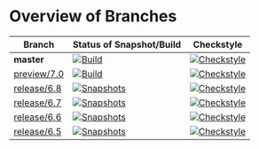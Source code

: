 # Overview of Branches

| Branch | Status of Snapshot/Build  | Checkstyle |
| ------ | ------------------------- | ---------- |
| **master** | [![Build](https://github.com/arvato-systems-jacs/t9t/actions/workflows/build.yml/badge.svg?branch=master)](https://github.com/arvato-systems-jacs/t9t/actions/workflows/build.yml) | [![Checkstyle](https://github.com/arvato-systems-jacs/t9t/actions/workflows/checkstyle.yml/badge.svg?branch=master)](https://github.com/arvato-systems-jacs/t9t/actions/workflows/checkstyle.yml) |
| [preview/7.0](https://github.com/arvato-systems-jacs/t9t/tree/preview/7.0) | [![Build](https://github.com/arvato-systems-jacs/t9t/actions/workflows/build.yml/badge.svg?branch=preview%2F7.0)](https://github.com/arvato-systems-jacs/t9t/actions/workflows/build.yml) | [![Checkstyle](https://github.com/arvato-systems-jacs/t9t/actions/workflows/checkstyle.yml/badge.svg?branch=preview%2F7.0)](https://github.com/arvato-systems-jacs/t9t/actions/workflows/checkstyle.yml) |
| [release/6.8](https://github.com/arvato-systems-jacs/t9t/tree/release/6.8) | [![Snapshots](https://github.com/arvato-systems-jacs/t9t/actions/workflows/snapshots.yml/badge.svg?branch=release%2F6.8)](https://github.com/arvato-systems-jacs/t9t/actions/workflows/snapshots.yml) | [![Checkstyle](https://github.com/arvato-systems-jacs/t9t/actions/workflows/checkstyle.yml/badge.svg?branch=release%2F6.8)](https://github.com/arvato-systems-jacs/t9t/actions/workflows/checkstyle.yml) |
| [release/6.7](https://github.com/arvato-systems-jacs/t9t/tree/release/6.7) | [![Snapshots](https://github.com/arvato-systems-jacs/t9t/actions/workflows/snapshots.yml/badge.svg?branch=release%2F6.7)](https://github.com/arvato-systems-jacs/t9t/actions/workflows/snapshots.yml) | [![Checkstyle](https://github.com/arvato-systems-jacs/t9t/actions/workflows/checkstyle.yml/badge.svg?branch=release%2F6.7)](https://github.com/arvato-systems-jacs/t9t/actions/workflows/checkstyle.yml) |
| [release/6.6](https://github.com/arvato-systems-jacs/t9t/tree/release/6.6) | [![Snapshots](https://github.com/arvato-systems-jacs/t9t/actions/workflows/snapshots.yml/badge.svg?branch=release%2F6.6)](https://github.com/arvato-systems-jacs/t9t/actions/workflows/snapshots.yml) | [![Checkstyle](https://github.com/arvato-systems-jacs/t9t/actions/workflows/checkstyle.yml/badge.svg?branch=release%2F6.6)](https://github.com/arvato-systems-jacs/t9t/actions/workflows/checkstyle.yml) |
| [release/6.5](https://github.com/arvato-systems-jacs/t9t/tree/release/6.5) | [![Snapshots](https://github.com/arvato-systems-jacs/t9t/actions/workflows/snapshots.yml/badge.svg?branch=release%2F6.5)](https://github.com/arvato-systems-jacs/t9t/actions/workflows/snapshots.yml) | [![Checkstyle](https://github.com/arvato-systems-jacs/t9t/actions/workflows/checkstyle.yml/badge.svg?branch=release%2F6.5)](https://github.com/arvato-systems-jacs/t9t/actions/workflows/checkstyle.yml) |
